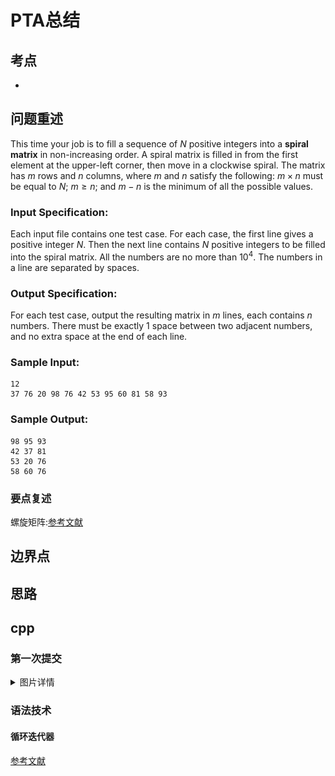 # PTA总结
## 考点
+ 


## 问题重述
This time your job is to fill a sequence of $N$ positive integers into a **spiral matrix** in non-increasing order. A spiral matrix is filled in from the first element at the upper-left corner, then move in a clockwise spiral. The matrix has $m$ rows and $n$ columns, where $m$ and $n$ satisfy the following: $m\times n$ must be equal to $N$; $m\ge n$; and $m-n$ is the minimum of all the possible values.

### Input Specification:

Each input file contains one test case. For each case, the first line gives a positive integer $N$. Then the next line contains $N$ positive integers to be filled into the spiral matrix. All the numbers are no more than $10^4$. The numbers in a line are separated by spaces.

### Output Specification:

For each test case, output the resulting matrix in $m$ lines, each contains $n$ numbers. There must be exactly 1 space between two adjacent numbers, and no extra space at the end of each line.

### Sample Input:

```
12
37 76 20 98 76 42 53 95 60 81 58 93
```

### Sample Output:

```
98 95 93
42 37 81
53 20 76
58 60 76
```

### 要点复述
螺旋矩阵:[参考文献](https://www.cnblogs.com/grandyang/p/4362675.html)

## 边界点

## 思路

## cpp

### 第一次提交
<details><summary>图片详情</summary><img src="https://raw.githubusercontent.com/ednow/cloudimg/main/githubio/20210908214520.png" alt="找不到图片(Image not found)" onerror="this.onerror=null;this.src='https://gitee.com/ednow/cloudimg/raw/main/githubio/20210908214520.png';" /></details>


### 语法技术
#### 循环迭代器
[参考文献](https://stackoverflow.com/questions/2616643/is-there-a-standard-cyclic-iterator-in-c)